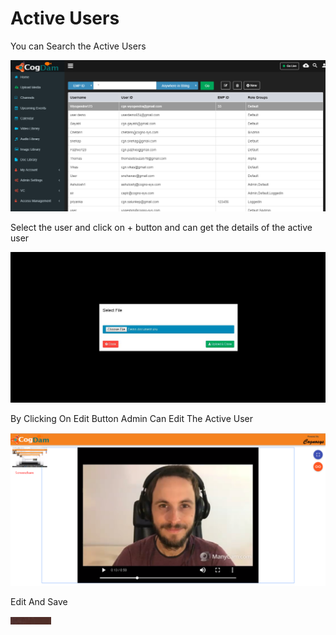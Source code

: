 # Active Users

You can Search the Active Users 

![](../../.gitbook/assets/image%20%2899%29.png)

Select the user and click on + button and can get the details of the active user

![](../../.gitbook/assets/image%20%28160%29.png)

By Clicking On Edit Button Admin Can Edit The Active User

![](../../.gitbook/assets/image%20%2847%29.png)

Edit And Save

![](../../.gitbook/assets/image%20%28111%29.png)




